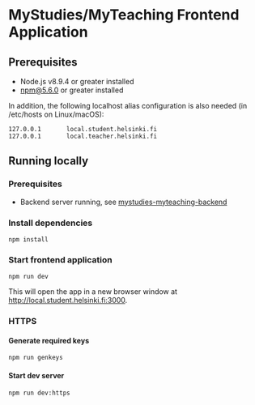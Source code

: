 # MyStudies/MyTeaching Frontend Application

## Prerequisites
 - Node.js v8.9.4 or greater installed
 - npm@5.6.0 or greater installed

In addition, the following localhost alias configuration is also needed (in /etc/hosts on Linux/macOS):

```
127.0.0.1       local.student.helsinki.fi
127.0.0.1       local.teacher.helsinki.fi
```

## Running locally

### Prerequisites
 - Backend server running, see [mystudies-myteaching-backend](https://github.com/UH-StudentServices/mystudies-myteaching-backend)

### Install dependencies

`npm install`

### Start frontend application

`npm run dev`

This will open the app in a new browser window at http://local.student.helsinki.fi:3000.

### HTTPS

#### Generate required keys

`npm run genkeys`


#### Start dev server
`npm run dev:https`

